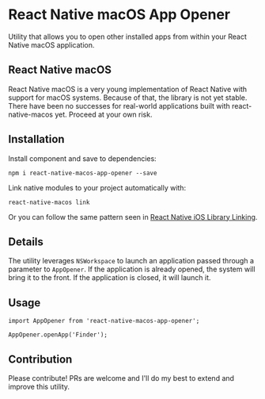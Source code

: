 # React Native macOS App Opener
Utility that allows you to open other installed apps from within your React Native macOS application.

## React Native macOS
React Native macOS is a very young implementation of React Native with support for macOS systems. Because of that, the library is not yet stable. There have been no successes for real-world applications built with react-native-macos yet. Proceed at your own risk.

## Installation
Install component and save to dependencies:
```
npm i react-native-macos-app-opener --save
```

Link native modules to your project automatically with:
```
react-native-macos link
```
Or you can follow the same pattern seen in [React Native iOS Library Linking](https://facebook.github.io/react-native/docs/linking-libraries-ios.html).

## Details
The utility leverages `NSWorkspace` to launch an application passed through a parameter to `AppOpener`. If the application is already opened, the system will bring it to the front. If the application is closed, it will launch it.

## Usage
```
import AppOpener from 'react-native-macos-app-opener';

AppOpener.openApp('Finder');
```

## Contribution
Please contribute! PRs are welcome and I'll do my best to extend and improve this utility.
